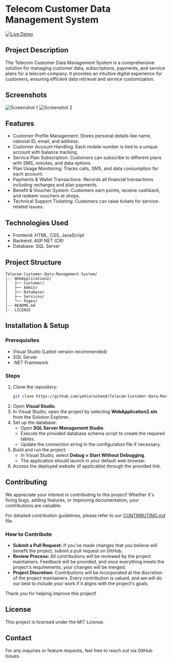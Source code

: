 # Telecom Customer Data Management System

[![Live Demo](https://img.shields.io/badge/Live%20Demo-Click%20Here-blue)](PLACEHOLDER_FOR_DEPLOYED_LINK)

## Project Description
The Telecom Customer Data Management System is a comprehensive solution for managing customer data, subscriptions, payments, and service plans for a telecom company. It provides an intuitive digital experience for customers, ensuring efficient data retrieval and service customization.

## Screenshots
![Screenshot 1](PLACEHOLDER_FOR_SCREENSHOT_1)
![Screenshot 2](PLACEHOLDER_FOR_SCREENSHOT_2)

## Features
- Customer Profile Management: Stores personal details like name, national ID, email, and address.
- Customer Account Handling: Each mobile number is tied to a unique account with balance tracking.
- Service Plan Subscription: Customers can subscribe to different plans with SMS, minutes, and data options.
- Plan Usage Monitoring: Tracks calls, SMS, and data consumption for each account.
- Payments & Wallet Transactions: Records all financial transactions including recharges and plan payments.
- Benefit & Voucher System: Customers earn points, receive cashback, and redeem vouchers at shops.
- Technical Support Ticketing: Customers can raise tickets for service-related issues.

## Technologies Used
- Frontend: HTML, CSS, JavaScript
- Backend: ASP.NET (C#)
- Database: SQL Server

## Project Structure
```
Telecom-Customer-Data-Management-System/
│-- WebApplication2/
│   ├── Customer/
│   ├── Admin/
│   ├── Database/
│   ├── Services/
│   └── Pages/
│-- README.md
│-- LICENSE
```

## Installation & Setup
### Prerequisites
- Visual Studio (Latest version recommended)
- SQL Server
- .NET Framework

### Steps
1. Clone the repository:
   ```sh
   git clone https://github.com/yehiarasheed/Telecom-Customer-Data-Management-System.git
   ```
2. Open **Visual Studio**.
3. In Visual Studio, open the project by selecting **WebApplication2.sln** from the Solution Explorer.
4. Set up the database:
   - Open **SQL Server Management Studio**.
   - Execute the provided database schema script to create the required tables.
   - Update the connection string in the configuration file if necessary.
5. Build and run the project:
   - In Visual Studio, select **Debug > Start Without Debugging**.
   - The application should launch in your default web browser.
6. Access the deployed website (if applicable) through the provided link.

## Contributing
We appreciate your interest in contributing to this project! Whether it's fixing bugs, adding features, or improving documentation, your contributions are valuable.

For detailed contribution guidelines, please refer to our [CONTRIBUTING.md](CONTRIBUTING.md) file.

### How to Contribute
- **Submit a Pull Request:** If you've made changes that you believe will benefit the project, submit a pull request on GitHub.
- **Review Process:** All contributions will be reviewed by the project maintainers. Feedback will be provided, and once everything meets the project's requirements, your changes will be merged.
- **Project Discretion:** Contributions will be incorporated at the discretion of the project maintainers. Every contribution is valued, and we will do our best to include your work if it aligns with the project's goals.

Thank you for helping improve this project!

## License
This project is licensed under the MIT License.

## Contact
For any inquiries or feature requests, feel free to reach out via GitHub Issues.

